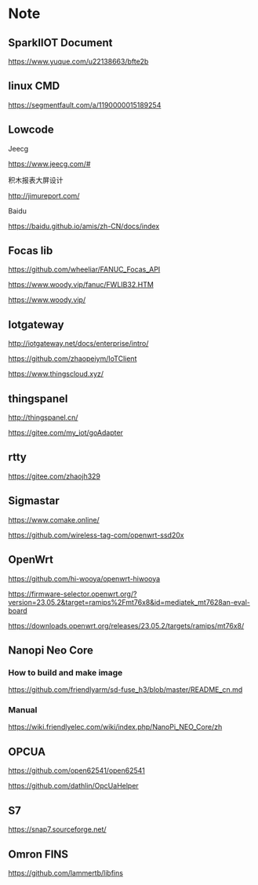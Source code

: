 # Note

## SparkIIOT Document
https://www.yuque.com/u22138663/bfte2b

## linux CMD
https://segmentfault.com/a/1190000015189254

## Lowcode
Jeecg

https://www.jeecg.com/#

积木报表大屏设计

http://jimureport.com/

Baidu 

https://baidu.github.io/amis/zh-CN/docs/index

## Focas lib
https://github.com/wheeliar/FANUC_Focas_API

https://www.woody.vip/fanuc/FWLIB32.HTM

https://www.woody.vip/

## Iotgateway
http://iotgateway.net/docs/enterprise/intro/

https://github.com/zhaopeiym/IoTClient

https://www.thingscloud.xyz/

## thingspanel
http://thingspanel.cn/

https://gitee.com/my_iot/goAdapter

## rtty
https://gitee.com/zhaojh329

## Sigmastar
https://www.comake.online/

https://github.com/wireless-tag-com/openwrt-ssd20x

## OpenWrt
https://github.com/hi-wooya/openwrt-hiwooya

https://firmware-selector.openwrt.org/?version=23.05.2&target=ramips%2Fmt76x8&id=mediatek_mt7628an-eval-board

https://downloads.openwrt.org/releases/23.05.2/targets/ramips/mt76x8/

## Nanopi Neo Core
### How to build and make image
https://github.com/friendlyarm/sd-fuse_h3/blob/master/README_cn.md
### Manual
https://wiki.friendlyelec.com/wiki/index.php/NanoPi_NEO_Core/zh

## OPCUA
https://github.com/open62541/open62541

https://github.com/dathlin/OpcUaHelper

## S7
https://snap7.sourceforge.net/

## Omron FINS
https://github.com/lammertb/libfins

